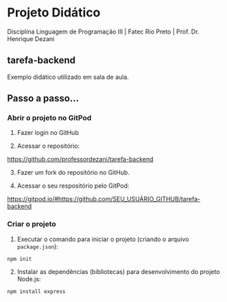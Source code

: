 # Projeto Didático
Disciplina Linguagem de Programação III | Fatec Rio Preto |  Prof. Dr. Henrique Dezani

## tarefa-backend
Exemplo didático utilizado em sala de aula.

## Passo a passo...

### Abrir o projeto no GitPod

1. Fazer login no GitHub

2. Acessar o repositório:

https://github.com/professordezani/tarefa-backend

3. Fazer um fork do repositório no GitHub.

4. Acessar o seu respositório pelo GitPod:

https://gitpod.io/#https://github.com/SEU_USUÁRIO_GITHUB/tarefa-backend

### Criar o projeto

1. Executar o comando para iniciar o projeto (criando o arquivo `package.json`):

`npm init`

2. Instalar as dependências (bibliotecas) para desenvolvimento do projeto Node.js:

`npm install express`
